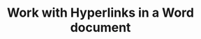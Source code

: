 ﻿---
title: "Work with Hyperlinks in a Word document"
type: docs
url: /hyperlinks/
description: "Work with Hyperlinks in a Word document"
weight: 140
---

